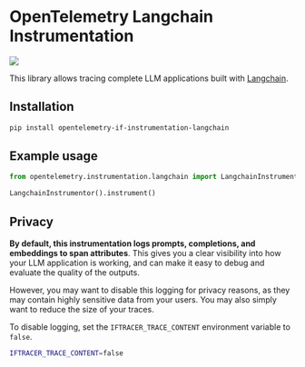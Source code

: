 # OpenTelemetry Langchain Instrumentation

<a href="https://pypi.org/project/opentelemetry-if-instrumentation-langchain/">
    <img src="https://badge.fury.io/py/opentelemetry-instrumentation-langchain.svg">
</a>

This library allows tracing complete LLM applications built with [Langchain](https://github.com/langchain-ai/langchain).

## Installation

```bash
pip install opentelemetry-if-instrumentation-langchain
```

## Example usage

```python
from opentelemetry.instrumentation.langchain import LangchainInstrumentor

LangchainInstrumentor().instrument()
```

## Privacy

**By default, this instrumentation logs prompts, completions, and embeddings to span attributes**. This gives you a clear visibility into how your LLM application is working, and can make it easy to debug and evaluate the quality of the outputs.

However, you may want to disable this logging for privacy reasons, as they may contain highly sensitive data from your users. You may also simply want to reduce the size of your traces.

To disable logging, set the `IFTRACER_TRACE_CONTENT` environment variable to `false`.

```bash
IFTRACER_TRACE_CONTENT=false
```
